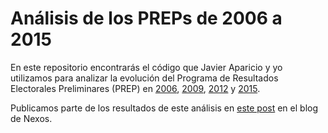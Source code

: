 # Análisis de los PREPs de 2006 a 2015

En este repositorio encontrarás el código que Javier Aparicio y yo utilizamos para analizar la evolución del Programa de Resultados Electorales Preliminares (PREP) en [2006](http://portalanterior.ine.mx/documentos/proceso_2005-2006/prep2006/bd_prep2006/bd_prep2006.htm), [2009](http://prep2009.ife.org.mx/PREP2009/20090706_2000-listaActas.tar.gz), [2012](http://prep2012.ife.org.mx/prep/20120702_2000-listaActas.tar.gz) y [2015](http://prep2015.ine.mx/20150608_2010-listaActas.tar.gz).

Publicamos parte de los resultados de este análisis en [este post](https://www.nexos.com.mx/?p=38168) en el blog de Nexos.
